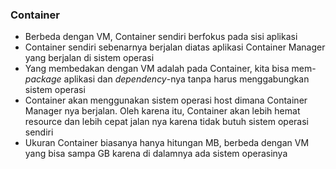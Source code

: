### Container
- Berbeda dengan VM, Container sendiri berfokus pada sisi aplikasi
- Container sendiri sebenarnya berjalan diatas aplikasi Container Manager yang berjalan di sistem operasi
- Yang membedakan dengan VM adalah pada Container, kita bisa mem-_package_ aplikasi dan _dependency_-nya tanpa harus menggabungkan sistem operasi
- Container akan menggunakan sistem operasi host dimana Container Manager nya berjalan. Oleh karena itu, Container akan lebih hemat resource dan lebih cepat jalan nya karena tidak butuh sistem operasi sendiri
- Ukuran Container biasanya hanya hitungan MB, berbeda dengan VM yang bisa sampa GB karena di dalamnya ada sistem operasinya